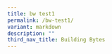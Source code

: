 ```yaml
---
title: bw test1
permalink: /bw-test1/
variant: markdown
description: ""
third_nav_title: Building Bytes
---
```

